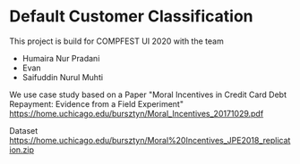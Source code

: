 # Default Customer Classification
This project is build for COMPFEST UI 2020 with the team 
- Humaira Nur Pradani
- Evan
- Saifuddin Nurul Muhti

We use case study based on a Paper "Moral Incentives in Credit Card Debt Repayment: Evidence from a Field Experiment"
https://home.uchicago.edu/bursztyn/Moral_Incentives_20171029.pdf

Dataset
https://home.uchicago.edu/bursztyn/Moral%20Incentives_JPE2018_replication.zip
